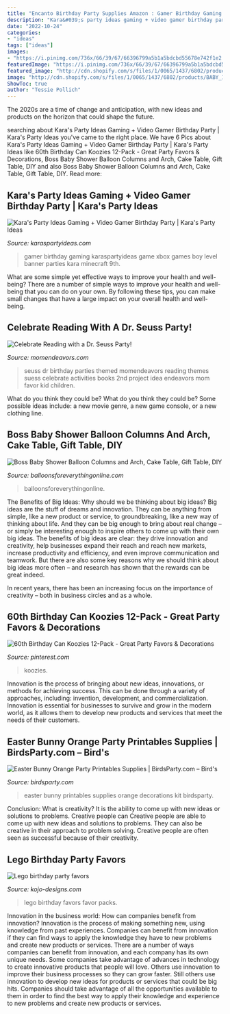 ```yaml
---
title: "Encanto Birthday Party Supplies Amazon : Gamer Birthday Gaming Karaspartyideas Game Xbox Games Boy Level Banner Parties Kara Minecraft 9th"
description: "Kara&#039;s party ideas gaming + video gamer birthday party"
date: "2022-10-24"
categories:
- "ideas"
tags: ["ideas"]
images:
- "https://i.pinimg.com/736x/66/39/67/66396799a5b1a5bdcbd55678e742f1e2.jpg"
featuredImage: "https://i.pinimg.com/736x/66/39/67/66396799a5b1a5bdcbd55678e742f1e2.jpg"
featured_image: "http://cdn.shopify.com/s/files/1/0065/1437/6802/products/BABY_1200x1200.jpg?v=1588369334"
image: "http://cdn.shopify.com/s/files/1/0065/1437/6802/products/BABY_1200x1200.jpg?v=1588369334"
ShowToc: true
author: "Tessie Pollich"
---
```



The 2020s are a time of change and anticipation, with new ideas and products on the horizon that could shape the future.

	

		
searching about Kara&#039;s Party Ideas Gaming + Video Gamer Birthday Party | Kara&#039;s Party Ideas you've came to the right place. We have 6 Pics about Kara&#039;s Party Ideas Gaming + Video Gamer Birthday Party | Kara&#039;s Party Ideas like 60th Birthday Can Koozies 12-Pack - Great Party Favors &amp; Decorations, Boss Baby Shower Balloon Columns and Arch, Cake Table, Gift Table, DIY and also Boss Baby Shower Balloon Columns and Arch, Cake Table, Gift Table, DIY. Read more:
		
    
## Kara&#039;s Party Ideas Gaming + Video Gamer Birthday Party | Kara&#039;s Party Ideas

<img loading=lazy src="https://karaspartyideas.com/wp-content/uploads/2017/03/Gaming-Video-Gamer-Birthday-Party-via-Karas-Party-Ideas-KarasPartyIdeas.com8_.jpeg" onerror="this.onerror=null;this.src='https://tse3.mm.bing.net/th?id=OIP.6gLlzMMvZS0uzwGRlG4RIQHaLL&amp;pid=15.1';" alt="Kara&#039;s Party Ideas Gaming + Video Gamer Birthday Party | Kara&#039;s Party Ideas">

_Source: karaspartyideas.com_

>gamer birthday gaming karaspartyideas game xbox games boy level banner parties kara minecraft 9th. 

	

What are some simple yet effective ways to improve your health and well-being?
There are a number of simple ways to improve your health and well-being that you can do on your own. By following these tips, you can make small changes that have a large impact on your overall health and well-being.

    
## Celebrate Reading With A Dr. Seuss Party!

<img loading=lazy src="http://www.momendeavors.com/wp-content/uploads/2014/03/Dr.-Seuss-Party-Ideas-626x1024.jpg" onerror="this.onerror=null;this.src='https://tse1.mm.bing.net/th?id=OIP.ANzWHvNho0_P5svrwIgX_gHaMH&amp;pid=15.1';" alt="Celebrate Reading with a Dr. Seuss Party!">

_Source: momendeavors.com_

>seuss dr birthday parties themed momendeavors reading themes suess celebrate activities books 2nd project idea endeavors mom favor kid children. 

	

What do you think they could be?
What do you think they could be? Some possible ideas include: a new movie genre, a new game console, or a new clothing line.

    
## Boss Baby Shower Balloon Columns And Arch, Cake Table, Gift Table, DIY

<img loading=lazy src="http://cdn.shopify.com/s/files/1/0065/1437/6802/products/BABY_1200x1200.jpg?v=1588369334" onerror="this.onerror=null;this.src='https://tse1.mm.bing.net/th?id=OIP.QnKPGxs4tPEchoNqc7K6SgHaFS&amp;pid=15.1';" alt="Boss Baby Shower Balloon Columns and Arch, Cake Table, Gift Table, DIY">

_Source: balloonsforeverythingonline.com_

>balloonsforeverythingonline. 

	

The Benefits of Big Ideas: Why should we be thinking about big ideas?
Big ideas are the stuff of dreams and innovation. They can be anything from simple, like a new product or service, to groundbreaking, like a new way of thinking about life. And they can be big enough to bring about real change – or simply be interesting enough to inspire others to come up with their own big ideas.
The benefits of big ideas are clear: they drive innovation and creativity, help businesses expand their reach and reach new markets, increase productivity and efficiency, and even improve communication and teamwork. But there are also some key reasons why we should think about big ideas more often – and research has shown that the rewards can be great indeed.

In recent years, there has been an increasing focus on the importance of creativity – both in business circles and as a whole.

    
## 60th Birthday Can Koozies 12-Pack - Great Party Favors &amp; Decorations

<img loading=lazy src="https://i.pinimg.com/736x/66/39/67/66396799a5b1a5bdcbd55678e742f1e2.jpg" onerror="this.onerror=null;this.src='https://tse4.mm.bing.net/th?id=OIP.X588t8sthpalqudbHp6kugHaLG&amp;pid=15.1';" alt="60th Birthday Can Koozies 12-Pack - Great Party Favors &amp; Decorations">

_Source: pinterest.com_

>koozies. 

	

Innovation is the process of bringing about new ideas, innovations, or methods for achieving success. This can be done through a variety of approaches, including: invention, development, and commercialization. Innovation is essential for businesses to survive and grow in the modern world, as it allows them to develop new products and services that meet the needs of their customers.

    
## Easter Bunny Orange Party Printables Supplies | BirdsParty.com – Bird&#039;s

<img loading=lazy src="http://cdn.shopify.com/s/files/1/1644/7575/products/easter-bunny-party-printables-carrots-egg13_1024x1024.png?v=1481381480" onerror="this.onerror=null;this.src='https://tse2.mm.bing.net/th?id=OIP.WI9AYhlZrFElIIer_n278AHaJ4&amp;pid=15.1';" alt="Easter Bunny Orange Party Printables Supplies | BirdsParty.com – Bird&#039;s">

_Source: birdsparty.com_

>easter bunny printables supplies orange decorations kit birdsparty. 

	

Conclusion: What is creativity? It is the ability to come up with new ideas or solutions to problems. Creative people can
Creative people are able to come up with new ideas and solutions to problems. They can also be creative in their approach to problem solving. Creative people are often seen as successful because of their creativity.

    
## Lego Birthday Party Favors

<img loading=lazy src="http://kojo-designs.com/wp-content/uploads/2014/08/IMG_9092.jpg" onerror="this.onerror=null;this.src='https://tse1.mm.bing.net/th?id=OIP.ujipHh0dAF8q9s5HeZujEwHaHa&amp;pid=15.1';" alt="Lego birthday party favors">

_Source: kojo-designs.com_

>lego birthday favors favor packs. 

	

Innovation in the business world: How can companies benefit from innovation?
Innovation is the process of making something new, using knowledge from past experiences. Companies can benefit from innovation if they can find ways to apply the knowledge they have to new problems and create new products or services. There are a number of ways companies can benefit from innovation, and each company has its own unique needs. Some companies take advantage of advances in technology to create innovative products that people will love. Others use innovation to improve their business processes so they can grow faster. Still others use innovation to develop new ideas for products or services that could be big hits. Companies should take advantage of all the opportunities available to them in order to find the best way to apply their knowledge and experience to new problems and create new products or services.

